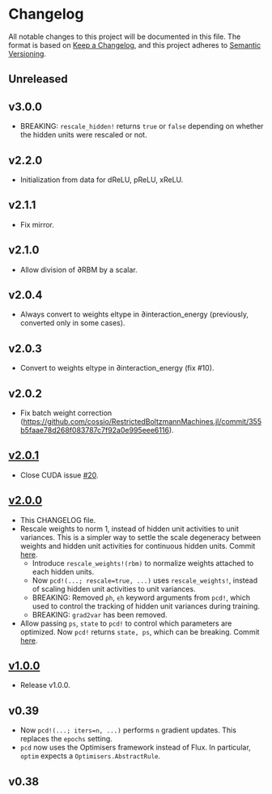 # Changelog

All notable changes to this project will be documented in this file. The format is based on [Keep a Changelog](https://keepachangelog.com/en/1.0.0/), and this project adheres to [Semantic Versioning](https://semver.org/spec/v2.0.0.html).

## Unreleased

## v3.0.0

- BREAKING: `rescale_hidden!` returns `true` or `false` depending on whether the hidden units were rescaled or not.
## v2.2.0

- Initialization from data for dReLU, pReLU, xReLU.

## v2.1.1

- Fix mirror.

## v2.1.0

- Allow division of ∂RBM by a scalar.

## v2.0.4

- Always convert to weights eltype in ∂interaction_energy (previously, converted only in some cases).

## v2.0.3

- Convert to weights eltype in ∂interaction_energy (fix #10).

## v2.0.2

- Fix batch weight correction (https://github.com/cossio/RestrictedBoltzmannMachines.jl/commit/355b5faae78d268f083787c7f92a0e995eee6116).

## [v2.0.1](https://github.com/cossio/RestrictedBoltzmannMachines.jl/releases/tag/v2.0.1)

- Close CUDA issue [#20](https://github.com/cossio/RestrictedBoltzmannMachines.jl/issues/20).

## [v2.0.0](https://github.com/cossio/RestrictedBoltzmannMachines.jl/releases/tag/v2.0.0)

- This CHANGELOG file.
- Rescale weights to norm 1, instead of hidden unit activities to unit variances. This is a simpler way to settle the scale degeneracy between weights and hidden unit activities for continuous hidden units. Commit [here](https://github.com/cossio/RestrictedBoltzmannMachines.jl/commit/4cae554013d7b6ab97a900910ff67d2a43d263b0).
    * Introduce `rescale_weights!(rbm)` to normalize weights attached to each hidden units.
    * Now `pcd!(...; rescale=true, ...)` uses `rescale_weights!`, instead of scaling hidden unit activities to unit variances.
    * BREAKING: Removed `ρh`, `ϵh` keyword arguments from `pcd!`, which used to control the tracking of hidden unit variances during training.
    * BREAKING: `grad2var` has been removed.
- Allow passing `ps`, `state` to `pcd!` to control which parameters are optimized. Now `pcd!` returns `state, ps`, which can be breaking. Commit [here](https://github.com/cossio/RestrictedBoltzmannMachines.jl/commit/05fade7e567f557dba457c287ca4ebf0faab14d4).

## [v1.0.0](https://github.com/cossio/RestrictedBoltzmannMachines.jl/commit/9eeb7cf313362258d2cb8a83f725c382049a9d44)

- Release v1.0.0.

## v0.39

- Now `pcd!(...; iters=n, ...)` performs `n` gradient updates. This replaces the `epochs` setting.
- `pcd` now uses the Optimisers framework instead of Flux. In particular, `optim` expects a `Optimisers.AbstractRule`.

## v0.38

